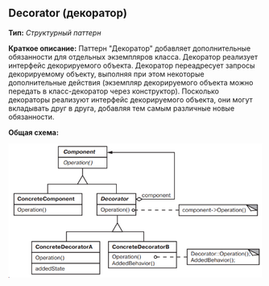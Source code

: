 ## Decorator (декоратор)

**Тип:** *Структурный паттерн*

**Краткое описание:** 
Паттерн "Декоратор" добавляет дополнительные обязанности для отдельных экземпляров класса.
Декоратор реализует интерфейс декорируемого объекта. Декоратор переадресует запросы декорируемому объекту,
выполняя при этом некоторые дополнительные действия (экземпляр декорируемого объекта можно передать 
в класс-декоратор через конструктор). Посколько декораторы реализуют интерфейс декорируемого объекта, они
могут вкладывать друг в друга, добавляя тем самым различные новые обязанности.


**Общая схема:**

![img.png](img.png)